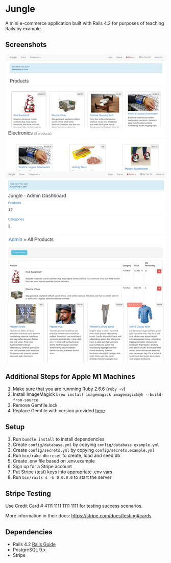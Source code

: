 # Jungle

A mini e-commerce application built with Rails 4.2 for purposes of teaching Rails by example.

## Screenshots
![Home Page](https://github.com/cromwellgrim/ruby-jungle/blob/master/docs/jungle%20-%20home.png)
![Product Category](https://github.com/cromwellgrim/ruby-jungle/blob/master/docs/jungle%20-%20category.png)
![Admin Page](https://github.com/cromwellgrim/ruby-jungle/blob/master/docs/jungle%20-%20admin.png)
![Admin Products Page](https://github.com/cromwellgrim/ruby-jungle/blob/master/docs/jungle%20-%20admin%20products.png)
![Sold Out Badge](https://github.com/cromwellgrim/ruby-jungle/blob/master/docs/jungle%20-%20sold%20out%20badge.png)

## Additional Steps for Apple M1 Machines

1. Make sure that you are runnning Ruby 2.6.6 (`ruby -v`)
1. Install ImageMagick `brew install imagemagick imagemagick@6 --build-from-source`
2. Remove Gemfile.lock
3. Replace Gemfile with version provided [here](https://gist.githubusercontent.com/FrancisBourgouin/831795ae12c4704687a0c2496d91a727/raw/ce8e2104f725f43e56650d404169c7b11c33a5c5/Gemfile)

## Setup

1. Run `bundle install` to install dependencies
2. Create `config/database.yml` by copying `config/database.example.yml`
3. Create `config/secrets.yml` by copying `config/secrets.example.yml`
4. Run `bin/rake db:reset` to create, load and seed db
5. Create .env file based on .env.example
6. Sign up for a Stripe account
7. Put Stripe (test) keys into appropriate .env vars
8. Run `bin/rails s -b 0.0.0.0` to start the server

## Stripe Testing

Use Credit Card # 4111 1111 1111 1111 for testing success scenarios.

More information in their docs: <https://stripe.com/docs/testing#cards>

## Dependencies

* Rails 4.2 [Rails Guide](http://guides.rubyonrails.org/v4.2/)
* PostgreSQL 9.x
* Stripe
